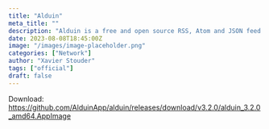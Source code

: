 ```yaml
---
title: "Alduin"
meta_title: ""
description: "Alduin is a free and open source RSS, Atom and JSON feed reader"
date: 2023-08-08T18:45:00Z
image: "/images/image-placeholder.png"
categories: ["Network"]
author: "Xavier Stouder"
tags: ["official"]
draft: false
---
```


Download: https://github.com/AlduinApp/alduin/releases/download/v3.2.0/alduin_3.2.0_amd64.AppImage
